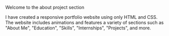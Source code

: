 Welcome to the about project section

I have created a responsive portfolio website using only HTML and CSS. The website includes animations and features a variety of sections such as "About Me", "Education", "Skills", "Internships", "Projects", and more.
